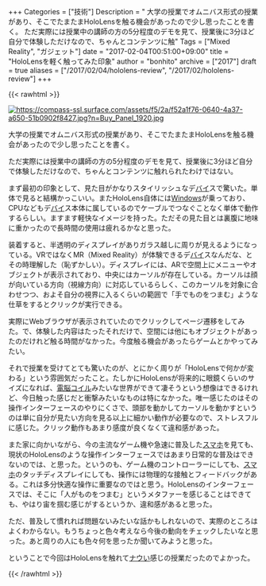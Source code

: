 +++
Categories = ["技術"]
Description = "   大学の授業でオムニバス形式の授業があり、そこでたまたまHoloLensを触る機会があったので少し思ったことを書く。  ただ実際には授業中の講師の方の5分程度のデモを見て、授業後に3分ほど自分で体験しただけなので、ちゃんとコンテンツに触"
Tags = ["Mixed Reality", "ガジェット"]
date = "2017-02-04T00:51:00+09:00"
title = "HoloLensを軽く触ってみた印象"
author = "bonhito"
archive = ["2017"]
draft = true
aliases = ["/2017/02/04/hololens-review", "/2017/02/hololens-review"]
+++

{{< rawhtml >}}
<body>
<p><a href="https://compass-ssl.surface.com/assets/f5/2a/f52a1f76-0640-4a37-a650-51b0902f8427.jpg?n=Buy_Panel_1920.jpg" class="http-image" target="_blank"><img src="https://compass-ssl.surface.com/assets/f5/2a/f52a1f76-0640-4a37-a650-51b0902f8427.jpg?n=Buy_Panel_1920.jpg" class="http-image" alt="https://compass-ssl.surface.com/assets/f5/2a/f52a1f76-0640-4a37-a650-51b0902f8427.jpg?n=Buy_Panel_1920.jpg"></a></p>

<p>大学の授業でオムニバス形式の授業があり、そこでたまたまHoloLensを触る機会があったので少し思ったことを書く。</p>

<p>ただ実際には授業中の講師の方の5分程度のデモを見て、授業後に3分ほど自分で体験しただけなので、ちゃんとコンテンツに触れられたわけではない。</p>

<p>まず最初の印象として、見た目がかなりスタイリッシュなデ<a class="keyword" href="http://d.hatena.ne.jp/keyword/%A5%D0%A5%A4">バイ</a>スで驚いた。単体で見ると結構かっこいい。またHoloLens自体には<a class="keyword" href="http://d.hatena.ne.jp/keyword/Windows">Windows</a>が乗っており、CPUなどもデ<a class="keyword" href="http://d.hatena.ne.jp/keyword/%A5%D0%A5%A4">バイ</a>ス本体に属しているのでケーブルでつなぐことなく単体で動作するらしい。ますます軽快なイメージを持った。ただその見た目とは裏腹に地味に重かったので長時間の使用は疲れるかなと思った。</p>

<p>装着すると、半透明のディスプレイがありガラス越しに周りが見えるようになっている。VRではなくMR（Mixed Reality）が体験できるデ<a class="keyword" href="http://d.hatena.ne.jp/keyword/%A5%D0%A5%A4">バイ</a>スなんだな、とその時理解した（恥ずかしい）。ディスプレイには、ARで空間上にメニューやオブジェクトが表示されており、中央にはカーソルが存在している。カーソルは顔が向いている方向（視線方向）に対応しているらしく、このカーソルを対象に合わせつつ、およそ自分の視界に入るくらいの範囲で「手でものをつまむ」ような仕草をするとクリックが実行できる。</p>

<p>実際にWebブラウザが表示されていたのでクリックしてページ遷移をしてみた。で、体験した内容はたったそれだけで、空間には他にもオブジェクトがあったのだけれど触る時間がなかった。今度触る機会があったらゲームとかやってみたい。</p>

<p>それで授業を受けてとても驚いたのが、とにかく周りが「HoloLensで何かが変わる」という雰囲気だったこと。たしかにHoloLensが将来的に眼鏡くらいのサイズになれば、<a class="keyword" href="http://d.hatena.ne.jp/keyword/%C5%C5%C7%BE%A5%B3%A5%A4%A5%EB">電脳コイル</a>みたいな世界ができて凄そうという想像はできるけれど、今日触った感じだと衝撃みたいなものは特になかった。唯一感じたのはその操作インターフェースのやりにくさで、頭部を動かしてカーソルを動かすというのは単に自分が見たい方向を見る以上に細かい動作が必要なので、ストレスフルに感じた。クリック動作もあまり感度が良くなくて違和感があった。</p>

<p>また家に向かいながら、今の主流なゲーム機や急速に普及した<a class="keyword" href="http://d.hatena.ne.jp/keyword/%A5%B9%A5%DE%A5%DB">スマホ</a>を見ても、現状のHoloLensのような操作インターフェースではあまり日常的な普及はできないのでは、と思った。というのも、ゲーム機のコントローラーにしても、<a class="keyword" href="http://d.hatena.ne.jp/keyword/%A5%B9%A5%DE%A5%DB">スマホ</a>のタッチディスプレイにしても、操作には物理的な接触とフィードバックがある。これは多分快適な操作に重要なのではと思う。HoloLensのインターフェースでは、そこに「人がものをつまむ」というメタファーを感じることはできても、やはり宙を掴む感じがするというか、違和感があると思った。</p>

<p>ただ、普及して慣れれば問題ないみたいな話かもしれないので、実際のところはよくわからない。もうちょっと色々考えなら今後の動向をチェックしたいなと思った。あと周りの人にも色々何を思ったか聞いてみようと思った。</p>

<p>ということで今回はHoloLensを触れて<a class="keyword" href="http://d.hatena.ne.jp/keyword/%A5%CA%A5%A6%A4%A4">ナウい</a>感じの授業だったのでよかった。</p>
</body>
{{< /rawhtml >}}
